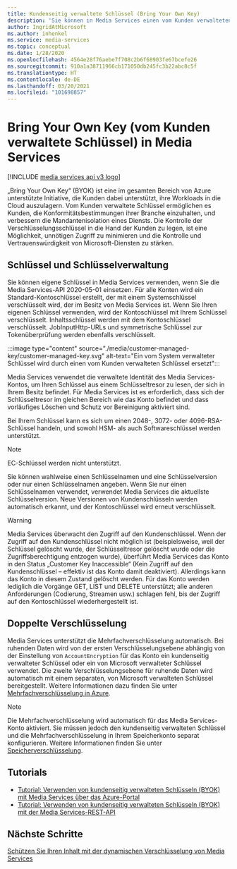 ```yaml
---
title: Kundenseitig verwaltete Schlüssel (Bring Your Own Key)
description: 'Sie können in Media Services einen vom Kunden verwalteten Schlüssel (also: „Bring Your Own Key“) verwenden.'
author: IngridAtMicrosoft
ms.author: inhenkel
ms.service: media-services
ms.topic: conceptual
ms.date: 1/28/2020
ms.openlocfilehash: 4564e28f76aebe7f708c2b6f68903fe67bcefe26
ms.sourcegitcommit: 910a1a38711966cb171050db245fc3b22abc8c5f
ms.translationtype: HT
ms.contentlocale: de-DE
ms.lasthandoff: 03/20/2021
ms.locfileid: "101698857"
---
```

# <a name="bring-your-own-key-customer-managed-keys-with-media-services"></a>Bring Your Own Key (vom Kunden verwaltete Schlüssel) in Media Services

[!INCLUDE [media services api v3 logo](./includes/v3-hr.md)]

„Bring Your Own Key“ (BYOK) ist eine im gesamten Bereich von Azure unterstützte Initiative, die Kunden dabei unterstützt, ihre Workloads in die Cloud auszulagern. Vom Kunden verwaltete Schlüssel ermöglichen es Kunden, die Konformitätsbestimmungen ihrer Branche einzuhalten, und verbessern die Mandantenisolation eines Diensts. Die Kontrolle der Verschlüsselungsschlüssel in die Hand der Kunden zu legen, ist eine Möglichkeit, unnötigen Zugriff zu minimieren und die Kontrolle und Vertrauenswürdigkeit von Microsoft-Diensten zu stärken.

## <a name="keys-and-key-management"></a>Schlüssel und Schlüsselverwaltung

Sie können eigene Schlüssel in Media Services verwenden, wenn Sie die Media Services-API 2020-05-01 einsetzen. Für alle Konten wird ein Standard-Kontoschlüssel erstellt, der mit einem Systemschlüssel verschlüsselt wird, der im Besitz von Media Services ist. Wenn Sie Ihren eigenen Schlüssel verwenden, wird der Kontoschlüssel mit Ihrem Schlüssel verschlüsselt. Inhaltsschlüssel werden mit dem Kontoschlüssel verschlüsselt. JobInputHttp-URLs und symmetrische Schlüssel zur Tokenüberprüfung werden ebenfalls verschlüsselt.

:::image type="content" source="./media/customer-managed-key/customer-managed-key.svg" alt-text="Ein vom System verwalteter Schlüssel wird durch einen vom Kunden verwalteten Schlüssel ersetzt":::

Media Services verwendet die verwaltete Identität des Media Services-Kontos, um Ihren Schlüssel aus einem Schlüsseltresor zu lesen, der sich in Ihrem Besitz befindet. Für Media Services ist es erforderlich, dass sich der Schlüsseltresor im gleichen Bereich wie das Konto befindet und dass vorläufiges Löschen und Schutz vor Bereinigung aktiviert sind.

Bei Ihrem Schlüssel kann es sich um einen 2048-, 3072- oder 4096-RSA-Schlüssel handeln, und sowohl HSM- als auch Softwareschlüssel werden unterstützt.

> [!NOTE]
> EC-Schlüssel werden nicht unterstützt.

Sie können wahlweise einen Schlüsselnamen und eine Schlüsselversion oder nur einen Schlüsselnamen angeben. Wenn Sie nur einen Schlüsselnamen verwendet, verwendet Media Services die aktuellste Schlüsselversion. Neue Versionen von Kundenschlüsseln werden automatisch erkannt, und der Kontoschlüssel wird erneut verschlüsselt.

> [!WARNING]
> Media Services überwacht den Zugriff auf den Kundenschlüssel. Wenn der Zugriff auf den Kundenschlüssel nicht möglich ist (beispielsweise, weil der Schlüssel gelöscht wurde, der Schlüsseltresor gelöscht wurde oder die Zugriffsberechtigung entzogen wurde), überführt Media Services das Konto in den Status „Customer Key Inaccessible“ (Kein Zugriff auf den Kundenschlüssel – effektiv ist das Konto damit deaktiviert). Allerdings kann das Konto in diesem Zustand gelöscht werden. Für das Konto werden lediglich die Vorgänge GET, LIST und DELETE unterstützt; alle anderen Anforderungen (Codierung, Streamen usw.) schlagen fehl, bis der Zugriff auf den Kontoschlüssel wiederhergestellt ist.

## <a name="double-encryption"></a>Doppelte Verschlüsselung

Media Services unterstützt die Mehrfachverschlüsselung automatisch. Bei ruhenden Daten wird von der ersten Verschlüsselungsebene abhängig von der Einstellung von `AccountEncryption` für das Konto ein kundenseitig verwalteter Schlüssel oder ein von Microsoft verwalteter Schlüssel verwendet.  Die zweite Verschlüsselungsebene für ruhende Daten wird automatisch mit einem separaten, von Microsoft verwalteten Schlüssel bereitgestellt. Weitere Informationen dazu finden Sie unter [Mehrfachverschlüsselung in Azure](../../security/fundamentals/double-encryption.md).

> [!NOTE]
> Die Mehrfachverschlüsselung wird automatisch für das Media Services-Konto aktiviert. Sie müssen jedoch den kundenseitig verwalteten Schlüssel und die Mehrfachverschlüsselung in Ihrem Speicherkonto separat konfigurieren. Weitere Informationen finden Sie unter [Speicherverschlüsselung](../../storage/common/storage-service-encryption.md).

## <a name="tutorials"></a>Tutorials

- [Tutorial: Verwenden von kundenseitig verwalteten Schlüsseln (BYOK) mit Media Services über das Azure-Portal](tutorial-byok-portal.md)
- [Tutorial: Verwenden von kundenseitig verwalteten Schlüsseln (BYOK) mit der Media Services-REST-API](tutorial-byok-postman.md)

## <a name="next-steps"></a>Nächste Schritte

[Schützen Sie Ihren Inhalt mit der dynamischen Verschlüsselung von Media Services](content-protection-overview.md)